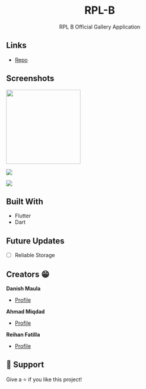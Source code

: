 <h1 align="center">RPL-B</h1>

<p align="center">RPL B Official Gallery Application</p>

## Links

- [Repo](https://github.com/DanishMaula/RPL-B "RPLB-B Repo")

## Screenshots
  <p float="left">

 <img src="[https://user-images.githubusercontent.com/88997085/171341855-4962b059-98a8-4ee7-83f0-b0eacd235f43.png](https://github.com/DanishMaula/RPL-B/assets/88997085/8a86a939-4ee0-4cb0-8cd3-3fccdc6a97fa)" width="200" />

![](/screenshots/2.png)

![](/screenshots/3.png)
  
  </p>

## Built With

- Flutter
- Dart

## Future Updates

- [ ] Reliable Storage

## Creators 😁

**Danish Maula**

- [Profile](https://github.com/DanishMaula "Danish Maula")

**Ahmad Miqdad**

- [Profile](https://github.com/miqdad08 "Ahmad Miqdad")

**Reihan Fatilla**

- [Profile](https://github.com/ReihanFatilla "Reihan Fatilla")

## 🤝 Support

Give a ⭐️ if you like this project!

